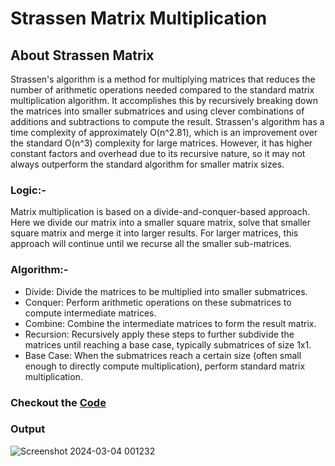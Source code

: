# Strassen Matrix Multiplication
## About Strassen Matrix
Strassen's algorithm is a method for multiplying matrices that reduces the number of arithmetic operations needed compared to the standard matrix multiplication algorithm. It accomplishes this by recursively breaking down the matrices into smaller submatrices and using clever combinations of additions and subtractions to compute the result. Strassen's algorithm has a time complexity of approximately O(n^2.81), which is an improvement over the standard O(n^3) complexity for large matrices. However, it has higher constant factors and overhead due to its recursive nature, so it may not always outperform the standard algorithm for smaller matrix sizes.
### Logic:-
Matrix multiplication is based on a divide-and-conquer-based approach. Here we divide our matrix into a smaller square matrix, solve that smaller square matrix and merge it into larger results. For larger matrices, this approach will continue until we recurse all the smaller sub-matrices.<br>
### Algorithm:-
- Divide: Divide the matrices to be multiplied into smaller submatrices.<br>
- Conquer: Perform arithmetic operations on these submatrices to compute intermediate matrices.<br>
- Combine: Combine the intermediate matrices to form the result matrix.<br>
- Recursion: Recursively apply these steps to further subdivide the matrices until reaching a base case, typically submatrices of size 1x1.<br>
- Base Case: When the submatrices reach a certain size (often small enough to directly compute multiplication), perform standard matrix multiplication.<br>
### Checkout the [Code](https://github.com/Sushantjha1236/Semster-4_Practicals/blob/main/Data%20Analysis%20and%20Algorithm/DAA_exp-3/StrassenMatrix_EXP1.3.cpp)
### Output
![Screenshot 2024-03-04 001232](https://github.com/Sushantjha1236/Semster-4_Practicals/assets/113833084/4fbb48b5-7a0c-43c5-9920-42a2cd8e4f23)
